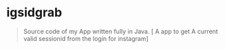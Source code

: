 # igsidgrab
> Source code of my App written fully in Java. 
[ A app to get A current valid sessionid from the login for instagram]
